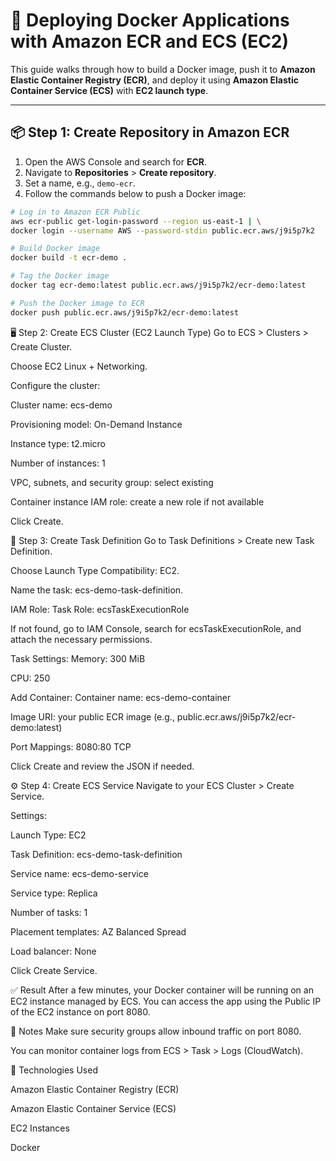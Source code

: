 # 🚀 Deploying Docker Applications with Amazon ECR and ECS (EC2)

This guide walks through how to build a Docker image, push it to **Amazon Elastic Container Registry (ECR)**, and deploy it using **Amazon Elastic Container Service (ECS)** with **EC2 launch type**.

---

## 📦 Step 1: Create Repository in Amazon ECR

1. Open the AWS Console and search for **ECR**.
2. Navigate to **Repositories** > **Create repository**.
3. Set a name, e.g., `demo-ecr`.
4. Follow the commands below to push a Docker image:

```bash
# Log in to Amazon ECR Public
aws ecr-public get-login-password --region us-east-1 | \
docker login --username AWS --password-stdin public.ecr.aws/j9i5p7k2

# Build Docker image
docker build -t ecr-demo .

# Tag the Docker image
docker tag ecr-demo:latest public.ecr.aws/j9i5p7k2/ecr-demo:latest

# Push the Docker image to ECR
docker push public.ecr.aws/j9i5p7k2/ecr-demo:latest
```
🖥️ Step 2: Create ECS Cluster (EC2 Launch Type)
Go to ECS > Clusters > Create Cluster.

Choose EC2 Linux + Networking.

Configure the cluster:

Cluster name: ecs-demo

Provisioning model: On-Demand Instance

Instance type: t2.micro

Number of instances: 1

VPC, subnets, and security group: select existing

Container instance IAM role: create a new role if not available

Click Create.

📝 Step 3: Create Task Definition
Go to Task Definitions > Create new Task Definition.

Choose Launch Type Compatibility: EC2.

Name the task: ecs-demo-task-definition.

IAM Role:
Task Role: ecsTaskExecutionRole

If not found, go to IAM Console, search for ecsTaskExecutionRole, and attach the necessary permissions.

Task Settings:
Memory: 300 MiB

CPU: 250

Add Container:
Container name: ecs-demo-container

Image URI: your public ECR image (e.g., public.ecr.aws/j9i5p7k2/ecr-demo:latest)

Port Mappings: 8080:80 TCP

Click Create and review the JSON if needed.

⚙️ Step 4: Create ECS Service
Navigate to your ECS Cluster > Create Service.

Settings:

Launch Type: EC2

Task Definition: ecs-demo-task-definition

Service name: ecs-demo-service

Service type: Replica

Number of tasks: 1

Placement templates: AZ Balanced Spread

Load balancer: None

Click Create Service.

✅ Result
After a few minutes, your Docker container will be running on an EC2 instance managed by ECS. You can access the app using the Public IP of the EC2 instance on port 8080.

🧠 Notes
Make sure security groups allow inbound traffic on port 8080.

You can monitor container logs from ECS > Task > Logs (CloudWatch).

🧰 Technologies Used

Amazon Elastic Container Registry (ECR)

Amazon Elastic Container Service (ECS)

EC2 Instances

Docker

